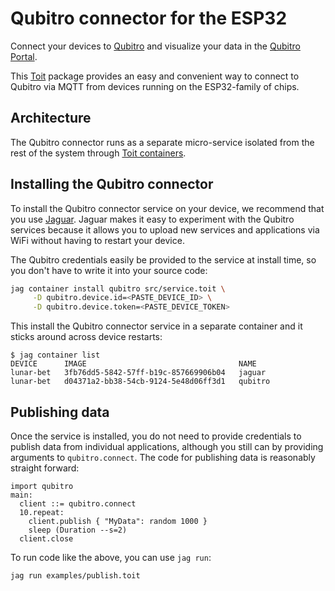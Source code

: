 # Qubitro connector for the ESP32

Connect your devices to [Qubitro](https://www.qubitro.com/) and visualize your data in the
[Qubitro Portal](https://portal.qubitro.com/).

This [Toit](https://toitlang.org) package provides an easy and convenient way to
connect to Qubitro via MQTT from devices running on the ESP32-family of chips.

## Architecture

The Qubitro connector runs as a separate micro-service isolated from the rest of the
system through [Toit containers](https://github.com/toitlang/toit/discussions/869).

## Installing the Qubitro connector

To install the Qubitro connector service on your device, we recommend that you
use [Jaguar](https://github.com/toitlang/jaguar). Jaguar makes it easy to experiment
with the Qubitro services because it allows you to upload new services and
applications via WiFi without having to restart your device.

The Qubitro credentials easily be provided to the service at install time, so you
don't have to write it into your source code:

```sh
jag container install qubitro src/service.toit \
     -D qubitro.device.id=<PASTE_DEVICE_ID> \
     -D qubitro.device.token=<PASTE_DEVICE_TOKEN>
```

This install the Qubitro connector service in a separate container and it sticks
around across device restarts:

```
$ jag container list
DEVICE      IMAGE                                  NAME
lunar-bet   3fb76dd5-5842-57ff-b19c-857669906b04   jaguar
lunar-bet   d04371a2-bb38-54cb-9124-5e48d06ff3d1   qubitro
```

## Publishing data

Once the service is installed, you do not need to provide credentials to publish
data from individual applications, although you still can by providing arguments
to `qubitro.connect`. The code for publishing data is reasonably straight forward:

```
import qubitro
main:
  client ::= qubitro.connect
  10.repeat:
    client.publish { "MyData": random 1000 }
    sleep (Duration --s=2)
  client.close
```

To run code like the above, you can use `jag run`:

```sh
jag run examples/publish.toit
```
